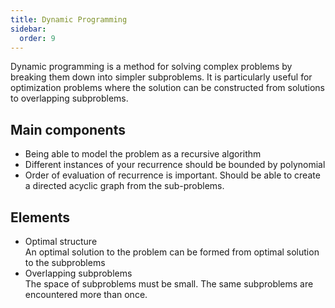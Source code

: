 ```yaml
---
title: Dynamic Programming
sidebar:
  order: 9
---
```


Dynamic programming is a method for solving complex problems by breaking them down into simpler subproblems. It is particularly useful for optimization problems where the solution can be constructed from solutions to overlapping subproblems.

## Main components

- Being able to model the problem as a recursive algorithm
- Different instances of your recurrence should be bounded by polynomial
- Order of evaluation of recurrence is important. Should be able to create a directed acyclic graph from the sub-problems.

## Elements

- Optimal structure   
  An optimal solution to the problem can be formed from optimal solution to the subproblems
- Overlapping subproblems   
  The space of subproblems must be small. The same subproblems are encountered more than once.

